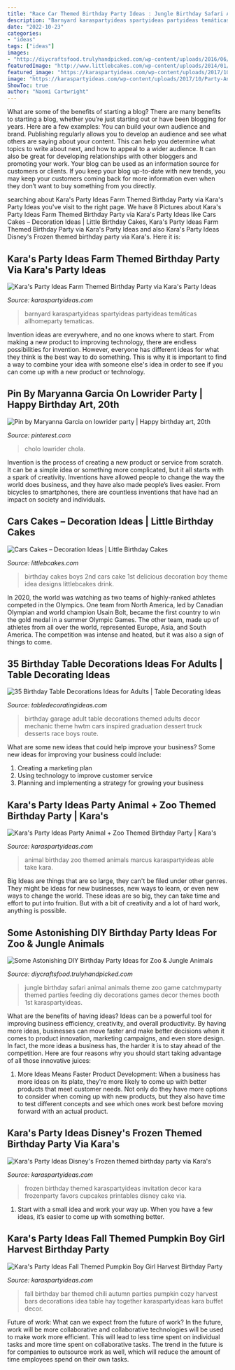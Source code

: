 ```yaml
---
title: "Race Car Themed Birthday Party Ideas : Jungle Birthday Safari Animal Animals Theme Zoo Game Catchmyparty Themed Parties Feeding Diy Decorations Games Decor Themes Booth 1st Karaspartyideas"
description: "Barnyard karaspartyideas spartyideas partyideas temáticas allhomeparty tematicas"
date: "2022-10-23"
categories:
- "ideas"
tags: ["ideas"]
images:
- "http://diycraftsfood.trulyhandpicked.com/wp-content/uploads/2016/06/Animal-birthday-party_om.jpg"
featuredImage: "http://www.littlebcakes.com/wp-content/uploads/2014/01/Cars-Cake-Ideas.jpg"
featured_image: "https://karaspartyideas.com/wp-content/uploads/2017/10/Party-Animal-Zoo-Themed-Birthday-Party-via-Karas-Party-Ideas-KarasPartyIdeas.com23.jpg"
image: "https://karaspartyideas.com/wp-content/uploads/2017/10/Party-Animal-Zoo-Themed-Birthday-Party-via-Karas-Party-Ideas-KarasPartyIdeas.com23.jpg"
ShowToc: true
author: "Naomi Cartwright"
---
```



What are some of the benefits of starting a blog?
There are many benefits to starting a blog, whether you’re just starting out or have been blogging for years. Here are a few examples: 
You can build your own audience and brand. 
Publishing regularly allows you to develop an audience and see what others are saying about your content. This can help you determine what topics to write about next, and how to appeal to a wider audience. 
It can also be great for developing relationships with other bloggers and promoting your work. 
Your blog can be used as an information source for customers or clients. If you keep your blog up-to-date with new trends, you may keep your customers coming back for more information even when they don’t want to buy something from you directly.

	

		
searching about Kara&#039;s Party Ideas Farm Themed Birthday Party via Kara&#039;s Party Ideas you've visit to the right page. We have 8 Pictures about Kara&#039;s Party Ideas Farm Themed Birthday Party via Kara&#039;s Party Ideas like Cars Cakes – Decoration Ideas | Little Birthday Cakes, Kara&#039;s Party Ideas Farm Themed Birthday Party via Kara&#039;s Party Ideas and also Kara&#039;s Party Ideas Disney&#039;s Frozen themed birthday party via Kara&#039;s. Here it is:
		
    
## Kara&#039;s Party Ideas Farm Themed Birthday Party Via Kara&#039;s Party Ideas

<img loading=lazy src="https://karaspartyideas.com/wp-content/uploads/2013/08/farm-15.jpg" onerror="this.onerror=null;this.src='https://tse2.mm.bing.net/th?id=OIP.D66o5bt1U_pe4AJu6aGf6gHaK8&amp;pid=15.1';" alt="Kara&#039;s Party Ideas Farm Themed Birthday Party via Kara&#039;s Party Ideas">

_Source: karaspartyideas.com_

>barnyard karaspartyideas spartyideas partyideas temáticas allhomeparty tematicas. 

	

Invention ideas are everywhere, and no one knows where to start. From making a new product to improving technology, there are endless possibilities for invention. However, everyone has different ideas for what they think is the best way to do something. This is why it is important to find a way to combine your idea with someone else's idea in order to see if you can come up with a new product or technology.

    
## Pin By Maryanna Garcia On Lowrider Party | Happy Birthday Art, 20th

<img loading=lazy src="https://i.pinimg.com/736x/bd/97/34/bd9734ed4199e9de46541a83b92a6f2f.jpg" onerror="this.onerror=null;this.src='https://tse1.mm.bing.net/th?id=OIP.lmxPEHRwSLqcGN6pz5DlGQHaEK&amp;pid=15.1';" alt="Pin by Maryanna Garcia on lowrider party | Happy birthday art, 20th">

_Source: pinterest.com_

>cholo lowrider chola. 

	

Invention is the process of creating a new product or service from scratch. It can be a simple idea or something more complicated, but it all starts with a spark of creativity. Inventions have allowed people to change the way the world does business, and they have also made people’s lives easier. From bicycles to smartphones, there are countless inventions that have had an impact on society and individuals.

    
## Cars Cakes – Decoration Ideas | Little Birthday Cakes

<img loading=lazy src="http://www.littlebcakes.com/wp-content/uploads/2014/01/Cars-Cake-Ideas.jpg" onerror="this.onerror=null;this.src='https://tse2.mm.bing.net/th?id=OIP.MXicY6zMdhYXh1P5U8Kk5gHaJ3&amp;pid=15.1';" alt="Cars Cakes – Decoration Ideas | Little Birthday Cakes">

_Source: littlebcakes.com_

>birthday cakes boys 2nd cars cake 1st delicious decoration boy theme idea designs littlebcakes drink. 

	

In 2020, the world was watching as two teams of highly-ranked athletes competed in the Olympics. One team from North America, led by Canadian Olympian and world champion Usain Bolt, became the first country to win the gold medal in a summer Olympic Games. The other team, made up of athletes from all over the world, represented Europe, Asia, and South America. The competition was intense and heated, but it was also a sign of things to come.

    
## 35 Birthday Table Decorations Ideas For Adults | Table Decorating Ideas

<img loading=lazy src="http://blog.hwtm.com/wp-content/uploads/2015/09/adult-garage-mechanic-birthday-party.jpg" onerror="this.onerror=null;this.src='https://tse1.mm.bing.net/th?id=OIP.PHZ1T7EUbVYnfI_eF4UO-QHaKu&amp;pid=15.1';" alt="35 Birthday Table Decorations Ideas for Adults | Table Decorating Ideas">

_Source: tabledecoratingideas.com_

>birthday garage adult table decorations themed adults decor mechanic theme hwtm cars inspired graduation dessert truck desserts race boys route. 

	

What are some new ideas that could help improve your business?
Some new ideas for improving your business could include: 
1. Creating a marketing plan 
2. Using technology to improve customer service 
3. Planning and implementing a strategy for growing your business 

    
## Kara&#039;s Party Ideas Party Animal + Zoo Themed Birthday Party | Kara&#039;s

<img loading=lazy src="https://karaspartyideas.com/wp-content/uploads/2017/10/Party-Animal-Zoo-Themed-Birthday-Party-via-Karas-Party-Ideas-KarasPartyIdeas.com23.jpg" onerror="this.onerror=null;this.src='https://tse1.mm.bing.net/th?id=OIP.dfnHv70q_pn6fxO8Fjuu0AHaFj&amp;pid=15.1';" alt="Kara&#039;s Party Ideas Party Animal + Zoo Themed Birthday Party | Kara&#039;s">

_Source: karaspartyideas.com_

>animal birthday zoo themed animals marcus karaspartyideas able take kara. 

	

Big Ideas are things that are so large, they can't be filed under other genres. They might be ideas for new businesses, new ways to learn, or even new ways to change the world. These ideas are so big, they can take time and effort to put into fruition. But with a bit of creativity and a lot of hard work, anything is possible.

    
## Some Astonishing DIY Birthday Party Ideas For Zoo &amp; Jungle Animals

<img loading=lazy src="http://diycraftsfood.trulyhandpicked.com/wp-content/uploads/2016/06/Animal-birthday-party_om.jpg" onerror="this.onerror=null;this.src='https://tse3.mm.bing.net/th?id=OIP.LG2I2AQu-lPFxjgb-wwBdwHaLH&amp;pid=15.1';" alt="Some Astonishing DIY Birthday Party Ideas for Zoo &amp; Jungle Animals">

_Source: diycraftsfood.trulyhandpicked.com_

>jungle birthday safari animal animals theme zoo game catchmyparty themed parties feeding diy decorations games decor themes booth 1st karaspartyideas. 

	

What are the benefits of having ideas?
Ideas can be a powerful tool for improving business efficiency, creativity, and overall productivity. By having more ideas, businesses can move faster and make better decisions when it comes to product innovation, marketing campaigns, and even store design. In fact, the more ideas a business has, the harder it is to stay ahead of the competition. Here are four reasons why you should start taking advantage of all those innovative juices:
1. More Ideas Means Faster Product Development: When a business has more ideas on its plate, they're more likely to come up with better products that meet customer needs. Not only do they have more options to consider when coming up with new products, but they also have time to test different concepts and see which ones work best before moving forward with an actual product.

    
## Kara&#039;s Party Ideas Disney&#039;s Frozen Themed Birthday Party Via Kara&#039;s

<img loading=lazy src="http://karaspartyideas.com/wp-content/uploads/2014/08/frozen431.jpeg" onerror="this.onerror=null;this.src='https://tse4.mm.bing.net/th?id=OIP.TAXSSzAEuPT0P5TYJ7CvnwHaLH&amp;pid=15.1';" alt="Kara&#039;s Party Ideas Disney&#039;s Frozen themed birthday party via Kara&#039;s">

_Source: karaspartyideas.com_

>frozen birthday themed karaspartyideas invitation decor kara frozenparty favors cupcakes printables disney cake via. 

	

1. Start with a small idea and work your way up. When you have a few ideas, it’s easier to come up with something better.

    
## Kara&#039;s Party Ideas Fall Themed Pumpkin Boy Girl Harvest Birthday Party

<img loading=lazy src="https://www.karaspartyideas.com/wp-content/uploads/2012/11/IMG_4335_600x900.jpg" onerror="this.onerror=null;this.src='https://tse4.mm.bing.net/th?id=OIP.dy-YZldjLBJrsSZX8r9c1QHaLH&amp;pid=15.1';" alt="Kara&#039;s Party Ideas Fall Themed Pumpkin Boy Girl Harvest Birthday Party">

_Source: karaspartyideas.com_

>fall birthday bar themed chili autumn parties pumpkin cozy harvest bars decorations idea table hay together karaspartyideas kara buffet decor. 

	

Future of work: What can we expect from the future of work?
In the future, work will be more collaborative and collaborative technologies will be used to make work more efficient. This will lead to less time spent on individual tasks and more time spent on collaborative tasks. The trend in the future is for companies to outsource work as well, which will reduce the amount of time employees spend on their own tasks.

